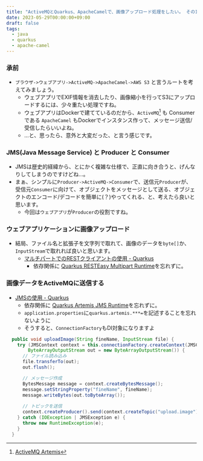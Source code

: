 ```yaml
---
title: "ActiveMQとQuarkus、ApacheCamelで、画像アップロード処理をしたい。 その1 Producer 編"
date: 2023-05-29T00:00:00+09:00
draft: false
tags:
  - java
  - quarkus
  - apache-camel
---
```


### 承前

- `ブラウザ->ウェブアプリ->ActiveMQ->ApacheCamel->AWS S3` と言うルートを考えてみましょう。
    - ウェブアプリでEXIF情報を消去したり、画像縮小を行ってS3にアップロードするには、少々重たい処理ですね。
    - ウェブアプリはDockerで建てているのだから、`ActiveMQ`[^1] も Consumerである `ApacheCamel` もDockerでインスタンス作って、メッセージ送信/受信したらいいよね。
    - …と、思ったら、意外と大変だった、と言う感じです。

### JMS(Java Message Service) と Producer と Consumer

- JMSは歴史的経緯から、とにかく複雑な仕様で、正直に向き合うと、げんなりしてしまうのですけどね…。
- まぁ、シンプルに`Producer->ActiveMQ->Consumer`で、送信元`Producer`が、受信元`Consumer`に向けて、オブジェクトをメッセージとして送る、オブジェクトのエンコード/デコードを簡単に(？)やってくれる、と、考えたら良いと思います。
    - 今回は`ウェブアプリ`が`Producer`の役割ですね。

### ウェブアプリケーションに画像アップロード

- 結局、ファイル名と拡張子を文字列で取れて、画像のデータを`byte[]`か、`InputStream`で取れれば良いと思います。
    - [マルチパートでのRESTクライアントの使用 - Quarkus](https://ja.quarkus.io/guides/rest-client-multipart)
        - 依存関係に [Quarkus RESTEasy Multipart Runtime](https://mvnrepository.com/artifact/io.quarkus/quarkus-resteasy-multipart)を忘れずに。

### 画像データをActiveMQに送信する

- [JMSの使用 - Quarkus](https://ja.quarkus.io/guides/jms)
    - 依存関係に [Quarkus Artemis JMS Runtime](https://mvnrepository.com/artifact/io.quarkiverse.artemis/quarkus-artemis-jms)を忘れずに。
    - `application.properties`に`quarkus.artemis.***=`を記述することを忘れないように
    - そうすると、`ConnectionFactory`もDI対象になりますよ

```java
  public void uploadImage(String fineName, InputStream file) {
    try (JMSContext context = this.connectionFactory.createContext(JMSContext.AUTO_ACKNOWLEDGE);
        ByteArrayOutputStream out = new ByteArrayOutputStream()) {
      // ファイル読み込み
      file.transferTo(out);
      out.flush();

      // メッセージ作成
      BytesMessage message = context.createBytesMessage();
      message.setStringProperty("fineName", fineName);
      message.writeBytes(out.toByteArray());
      
      // トピックを送信
      context.createProducer().send(context.createTopic("upload.image"), message);
    } catch (IOException | JMSException e) {
      throw new RuntimeException(e);
    }
  }
```

[^1]: [ActiveMQ Artemis](https://activemq.apache.org/components/artemis/ "ActiveMQ Artemis")


